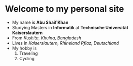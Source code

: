 # Welcome to my personal site

* My name is **Abu Shaif Khan**
* Studying Masters in **Informatik** at __Technische Universität Kaiserslautern__
* From *Kushita, Khulna, Bangladesh*
* Lives in *Kaiserslautern, Rhineland Pflaz, Deutschland*
* My hobby is 
    1. Traveling
    1. Cycling




